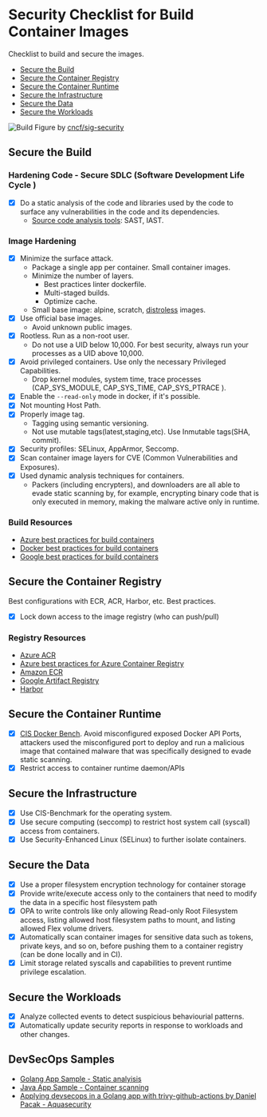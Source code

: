 # Security Checklist for Build Container Images

Checklist to build and secure the images.
* [Secure the Build](##secure-the-build)
* [Secure the Container Registry](##secure-the-container-registry)
* [Secure the Container Runtime](##secure-the-container-runtime)
* [Secure the Infrastructure](##secure-the-infrastructure)
* [Secure the Data](##secure-the-data)
* [Secure the Workloads](##secure-the-workloads)

![Build](https://raw.githubusercontent.com/cncf/sig-security/master/security-whitepaper/RackMultipart20201111_figure3.png)
Figure by [cncf/sig-security](https://github.com/cncf/sig-security/)

## Secure the Build

### Hardening Code - Secure SDLC (Software Development Life Cycle )
- [x] Do a static analysis of the code and libraries used by the code to surface any vulnerabilities in the code and its dependencies. 
  - [Source code analysis tools](https://owasp.org/www-community/Free_for_Open_Source_Application_Security_Tools): SAST, IAST.

### Image Hardening

- [x] Minimize the surface attack.
  - Package a single app per container. Small container images.
  - Minimize the number of layers.
    - Best practices linter dockerfile.
    - Multi-staged builds.
    - Optimize cache.
  - Small base image: alpine, scratch, [distroless](https://github.com/GoogleContainerTools/distroless) images.
- [x] Use official base images.
  - Avoid unknown public images.
- [x] Rootless. Run as a non-root user.
  - Do not use a UID below 10,000. For best security, always run your processes as a UID above 10,000.
- [x] Avoid privileged containers. Use only the necessary Privileged Capabilities.
  - Drop kernel modules, system time, trace processes (CAP_SYS_MODULE, CAP_SYS_TIME, CAP_SYS_PTRACE ).
- [x] Enable the `--read-only` mode in docker, if it's possible.
- [x] Not mounting Host Path.
- [x] Properly image tag.
  - Tagging using semantic versioning.
  - Not use mutable tags(latest,staging,etc). Use Inmutable tags(SHA, commit).
- [x] Security profiles: SELinux, AppArmor, Seccomp.
- [x] Scan container image layers for CVE (Common Vulnerabilities and Exposures).
- [x] Used dynamic analysis techniques for containers.
  - Packers (including encrypters), and downloaders are all able to evade static scanning by, for example, encrypting binary code that is only executed in memory, making the malware active only in runtime.

### Build Resources
- [Azure best practices for build containers]()
- [Docker best practices for build containers](https://docs.docker.com/develop/develop-images/dockerfile_best-practices/)
- [Google best practices for build containers](https://cloud.google.com/solutions/best-practices-for-building-containers)
## Secure the Container Registry

Best configurations with ECR, ACR, Harbor, etc. Best practices.
- [x] Lock down access to the image registry (who can push/pull)

### Registry Resources
- [Azure ACR](https://docs.microsoft.com/en-us/azure/container-registry/security-controls-policy)
- [Azure best practices for Azure Container Registry](https://docs.microsoft.com/en-us/azure/container-registry/container-registry-best-practices)
- [Amazon ECR](https://docs.aws.amazon.com/AmazonECR/latest/userguide/security.html)
- [Google Artifact Registry ](https://cloud.google.com/artifact-registry/docs/docker/authentication)
- [Harbor](https://goharbor.io/)

## Secure the Container Runtime
- [x] [CIS Docker Bench](https://github.com/docker/docker-bench-security). Avoid misconfigured exposed Docker API Ports, attackers used the misconfigured port to deploy and run a malicious image that contained malware that was specifically designed to evade static scanning.
- [x] Restrict access to container runtime daemon/APIs

## Secure the Infrastructure
- [x] Use CIS-Benchmark for the operating system.
- [x] Use secure computing (seccomp) to restrict host system call (syscall) access from containers.
- [x] Use Security-Enhanced Linux (SELinux) to further isolate containers.

## Secure the Data

- [x] Use a proper filesystem encryption technology for container storage
- [x] Provide write/execute access only to the containers that need to modify the data in a specific host filesystem path
- [x] OPA to write controls like only allowing Read-only Root Filesystem access, listing allowed host filesystem paths to mount, and listing allowed Flex volume drivers.
- [x] Automatically scan container images for sensitive data such as tokens, private keys, and so on, before pushing them to a container registry (can be done locally and in CI).
- [x] Limit storage related syscalls and capabilities to prevent runtime privilege escalation.

## Secure the Workloads
- [x] Analyze collected events to detect suspicious behaviourial patterns.
- [x] Automatically update security reports in response to workloads and other changes.
## DevSecOps Samples

- [Golang App Sample - Static analyisis](https://github.com/krol3/go_api_simple)
- [Java App Sample - Container scanning](https://github.com/krol3/java-docker/blob/main/.github/workflows/scanning.yaml)
- [Applying devsecops in a Golang app with trivy-github-actions by Daniel Pacak - Aquasecurity](https://blog.aquasec.com/devsecops-with-trivy-github-actions)

